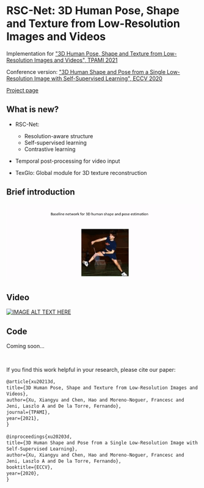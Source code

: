 # RSC-Net: 3D Human Pose, Shape and Texture from Low-Resolution Images and Videos
Implementation for ["3D Human Pose, Shape and Texture from Low-Resolution Images and Videos", TPAMI 2021](https://arxiv.org/abs/2103.06498)

Conference version: ["3D Human Shape and Pose from a Single Low-Resolution Image with Self-Supervised Learning", ECCV 2020](https://arxiv.org/abs/2007.13666)

[Project page](https://sites.google.com/view/xiangyuxu/3d_eccv20)

## What is new?
* RSC-Net:
  + Resolution-aware structure
  + Self-supervised learning
  + Contrastive learning

* Temporal post-processing for video input
* TexGlo: Global module for 3D texture reconstruction

## Brief introduction
![Alt Text](./intro.gif)

## Video
[![IMAGE ALT TEXT HERE](https://img.youtube.com/vi/OxFtRSlALIc/0.jpg)](https://www.youtube.com/watch?v=OxFtRSlALIc)


## Code
Coming soon...

&nbsp;
&nbsp;


If you find this work helpful in your research, please cite our paper:
```
@article{xu20213d,
title={3D Human Pose, Shape and Texture from Low-Resolution Images and Videos},
author={Xu, Xiangyu and Chen, Hao and Moreno-Noguer, Francesc and Jeni, Laszlo A and De la Torre, Fernando},
journal={TPAMI},
year={2021},
}

@inproceedings{xu20203d,
title={3D Human Shape and Pose from a Single Low-Resolution Image with Self-Supervised Learning},
author={Xu, Xiangyu and Chen, Hao and Moreno-Noguer, Francesc and Jeni, Laszlo A and De la Torre, Fernando},
booktitle={ECCV},
year={2020},
}
```